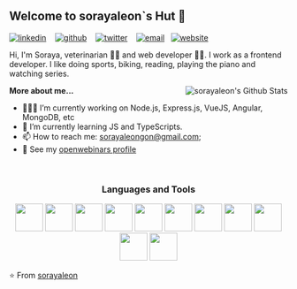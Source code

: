 <h2>Welcome to sorayaleon`s Hut 👋</h2>

[![linkedin](https://user-images.githubusercontent.com/25087769/87172072-530a5080-c2dc-11ea-8e2c-8ee4dbf3394b.png)](https://www.linkedin.com/in/sorayaleongon/) &nbsp;&nbsp;
[![github](https://user-images.githubusercontent.com/25087769/87176037-2c4f1880-c2e2-11ea-8a13-41c90b711b9f.png)](https://github.com/sorayaleon/) &nbsp;&nbsp;
[![twitter](https://user-images.githubusercontent.com/25087769/87172407-de83e180-c2dc-11ea-9479-a894758266c3.png)](https://twitter.com/sorayaleongon) &nbsp;&nbsp;
[![email](https://user-images.githubusercontent.com/25087769/87174308-a4680f00-c2df-11ea-90b0-5fa1fa76d2f1.png)](mailto:sorayaleongon@gmail.com)&nbsp;&nbsp;
[![website](https://user-images.githubusercontent.com/25087769/87173861-0aa06200-c2df-11ea-9614-da65c9c73692.png)](http://sorayaleongonzalez.es) &nbsp;&nbsp;

<p>Hi, I'm Soraya, veterinarian 👩‍⚕️ and web developer 👩‍💻. I work as a frontend developer. I like doing sports, biking, reading, playing the piano and watching series.</p>

<img align="right" src="https://github-readme-stats.vercel.app/api?username=sorayaleon&&show_icons=true&theme=radical" alt="sorayaleon's Github Stats">

**More about me...**

- 👨🏻‍💻 I’m currently working on Node.js, Express.js, VueJS, Angular, MongoDB, etc
- 🌱 I’m currently learning JS and TypeScripts.
- 📫 How to reach me: sorayaleongon@gmail.com;
- 👀 See my [openwebinars profile](https://openwebinars.net/@Qv0dwOqv/)

<br>

<h3 align="center"><strong> Languages and Tools </strong> </h3>
<p align="center">
  <img src="https://media.giphy.com/media/XEDIHHp3i8bVoEdxd7/giphy.gif" width="50">
  <img src="https://media3.giphy.com/media/kdFc8fubgS31b8DsVu/giphy.webp" width="50">
  <img src="https://media.giphy.com/media/VgGthkhUvGgOit7Y9i/giphy.gif" width="50">
  <img src="https://media3.giphy.com/media/ln7z2eWriiQAllfVcn/200w.webp" width="50">
  <img src="https://media.giphy.com/media/kHlrPbN9zaoOo7KXDo/giphy.gif" width="50">
  <img src="https://media.giphy.com/media/JqDcpPX8vWahUny0pE/giphy.gif" width="50">
  <img src="https://media.giphy.com/media/Sr8xDpMwVKOHUWDVRD/giphy.gif" width="50">
  <img src="https://media.giphy.com/media/fsEaZldNC8A1PJ3mwp/giphy.gif" width="50">
  <img src="https://media.giphy.com/media/XAxylRMCdpbEWUAvr8/giphy.gif" width="50">
  <img src="https://media.giphy.com/media/kH1DBkPNyZPOk0BxrM/giphy.gif" width="50">
  <img src="https://i.giphy.com/media/IdyAQJVN2kVPNUrojM/200.webp" width="50">
</p>

⭐️ From [sorayaleon](https://github.com/sorayaleon)
